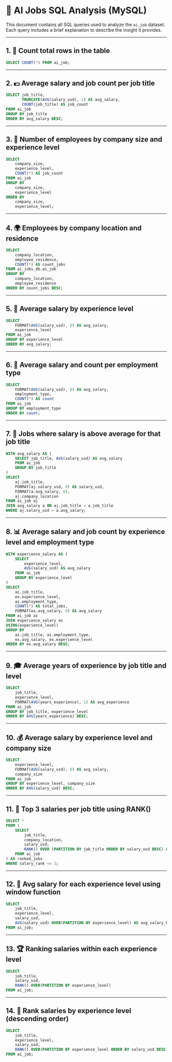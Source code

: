# 🧠 AI Jobs SQL Analysis (MySQL)

This document contains all SQL queries used to analyze the `ai_job` dataset.  
Each query includes a brief explanation to describe the insight it provides.

---

## 1. 🔢 Count total rows in the table

```sql
SELECT COUNT(*) FROM ai_job;
```

---

## 2. 💵 Average salary and job count per job title

```sql
SELECT job_title, 
       TRUNCATE(AVG(salary_usd), 2) AS avg_salary, 
       COUNT(job_title) AS job_count
FROM ai_job
GROUP BY job_title
ORDER BY avg_salary DESC;
```

---

## 3. 🏢 Number of employees by company size and experience level

```sql
SELECT 
    company_size,
    experience_level,
    COUNT(*) AS job_count
FROM ai_job
GROUP BY 
    company_size,
    experience_level
ORDER BY 
    company_size,
    experience_level;
```

---

## 4. 🌍 Employees by company location and residence

```sql
SELECT 
    company_location,
    employee_residence,
    COUNT(*) AS count_jobs
FROM ai_jobs_db.ai_job
GROUP BY 
    company_location,
    employee_residence
ORDER BY count_jobs DESC;
```

---

## 5. 💼 Average salary by experience level

```sql
SELECT 
    FORMAT(AVG(salary_usd), 0) AS avg_salary,
    experience_level
FROM ai_job
GROUP BY experience_level
ORDER BY avg_salary;
```

---

## 6. 💼 Average salary and count per employment type

```sql
SELECT 
    FORMAT(AVG(salary_usd), 0) AS avg_salary,
    employment_type,
    COUNT(*) AS count
FROM ai_job
GROUP BY employment_type
ORDER BY count;
```

---

## 7. 📍 Jobs where salary is above average for that job title

```sql
WITH avg_salary AS (
    SELECT job_title, AVG(salary_usd) AS avg_salary
    FROM ai_job
    GROUP BY job_title
)
SELECT 
    aj.job_title,
    FORMAT(aj.salary_usd, 0) AS salary_usd,
    FORMAT(a.avg_salary, 0),
    aj.company_location
FROM ai_job aj
JOIN avg_salary a ON aj.job_title = a.job_title
WHERE aj.salary_usd > a.avg_salary;
```

---

## 8. 📊 Average salary and job count by experience level and employment type

```sql
WITH experience_salary AS (
    SELECT 
        experience_level,
        AVG(salary_usd) AS avg_salary
    FROM ai_job
    GROUP BY experience_level
)
SELECT 
    ai.job_title,
    ex.experience_level,
    ai.employment_type,
    COUNT(*) AS total_jobs,
    FORMAT(ex.avg_salary, 0) AS avg_salary
FROM ai_job ai
JOIN experience_salary ex 
USING(experience_level)
GROUP BY 
    ai.job_title, ai.employment_type, 
    ex.avg_salary, ex.experience_level
ORDER BY ex.avg_salary DESC;
```

---

## 9. 🎓 Average years of experience by job title and level

```sql
SELECT 
    job_title,
    experience_level,
    FORMAT(AVG(years_experience), 1) AS avg_experience
FROM ai_job
GROUP BY job_title, experience_level
ORDER BY AVG(years_experience) DESC;
```

---

## 10. 💰 Average salary by experience level and company size

```sql
SELECT 
    experience_level,
    FORMAT(AVG(salary_usd), 0) AS avg_salary,
    company_size
FROM ai_job
GROUP BY experience_level, company_size
ORDER BY AVG(salary_usd) DESC;
```

---

## 11. 🏅 Top 3 salaries per job title using RANK()

```sql
SELECT * 
FROM (
    SELECT 
        job_title,
        company_location,
        salary_usd,
        RANK() OVER (PARTITION BY job_title ORDER BY salary_usd DESC) AS salary_rank
    FROM ai_job
) AS ranked_jobs
WHERE salary_rank <= 3;
```

---

## 12. 💸 Avg salary for each experience level using window function

```sql
SELECT 
    job_title,
    experience_level,
    salary_usd,
    AVG(salary_usd) OVER(PARTITION BY experience_level) AS avg_salary_by_experience
FROM ai_job;
```

---

## 13. 🏆 Ranking salaries within each experience level

```sql
SELECT 
    job_title,
    salary_usd,
    RANK() OVER(PARTITION BY experience_level) 
FROM ai_job;
```

---

## 14. 🧭 Rank salaries by experience level (descending order)

```sql
SELECT 
    job_title,
    experience_level,
    salary_usd,
    RANK() OVER(PARTITION BY experience_level ORDER BY salary_usd DESC) AS salary_rank
FROM ai_job;
```